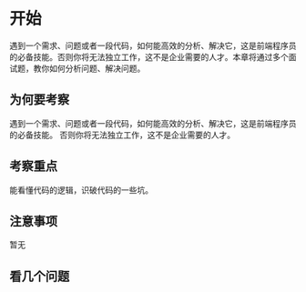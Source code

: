 # 开始

遇到一个需求、问题或者一段代码，如何能高效的分析、解决它，这是前端程序员的必备技能。否则你将无法独立工作，这不是企业需要的人才。本章将通过多个面试题，教你如何分析问题、解决问题。

## 为何要考察

遇到一个需求、问题或者一段代码，如何能高效的分析、解决它，这是前端程序员的必备技能。
否则你将无法独立工作，这不是企业需要的人才。

## 考察重点

能看懂代码的逻辑，识破代码的一些坑。

## 注意事项

暂无

## 看几个问题
